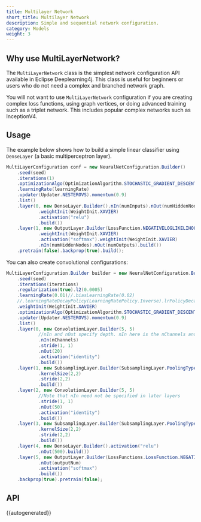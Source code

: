 ```yaml
---
title: Multilayer Network
short_title: Multilayer Network
description: Simple and sequential network configuration.
category: Models
weight: 3
---
```


## Why use MultiLayerNetwork?

The `MultiLayerNetwork` class is the simplest network configuration API available in Eclipse Deeplearning4j. This class is useful for beginners or users who do not need a complex and branched network graph. 

You will not want to use `MultiLayerNetwork` configuration if you are creating complex loss functions, using graph vertices, or doing advanced training such as a triplet network. This includes popular complex networks such as InceptionV4.

## Usage

The example below shows how to build a simple linear classifier using `DenseLayer` (a basic multiperceptron layer).

```java
MultiLayerConfiguration conf = new NeuralNetConfiguration.Builder()
    .seed(seed)
    .iterations(1)
    .optimizationAlgo(OptimizationAlgorithm.STOCHASTIC_GRADIENT_DESCENT)
    .learningRate(learningRate)
    .updater(Updater.NESTEROVS).momentum(0.9)
    .list()
    .layer(0, new DenseLayer.Builder().nIn(numInputs).nOut(numHiddenNodes)
            .weightInit(WeightInit.XAVIER)
            .activation("relu")
            .build())
    .layer(1, new OutputLayer.Builder(LossFunction.NEGATIVELOGLIKELIHOOD)
            .weightInit(WeightInit.XAVIER)
            .activation("softmax").weightInit(WeightInit.XAVIER)
            .nIn(numHiddenNodes).nOut(numOutputs).build())
    .pretrain(false).backprop(true).build();
```

You can also create convolutional configurations:

```java
MultiLayerConfiguration.Builder builder = new NeuralNetConfiguration.Builder()
    .seed(seed)
    .iterations(iterations)
    .regularization(true).l2(0.0005)
    .learningRate(0.01)//.biasLearningRate(0.02)
    //.learningRateDecayPolicy(LearningRatePolicy.Inverse).lrPolicyDecayRate(0.001).lrPolicyPower(0.75)
    .weightInit(WeightInit.XAVIER)
    .optimizationAlgo(OptimizationAlgorithm.STOCHASTIC_GRADIENT_DESCENT)
    .updater(Updater.NESTEROVS).momentum(0.9)
    .list()
    .layer(0, new ConvolutionLayer.Builder(5, 5)
            //nIn and nOut specify depth. nIn here is the nChannels and nOut is the number of filters to be applied
            .nIn(nChannels)
            .stride(1, 1)
            .nOut(20)
            .activation("identity")
            .build())
    .layer(1, new SubsamplingLayer.Builder(SubsamplingLayer.PoolingType.MAX)
            .kernelSize(2,2)
            .stride(2,2)
            .build())
    .layer(2, new ConvolutionLayer.Builder(5, 5)
            //Note that nIn need not be specified in later layers
            .stride(1, 1)
            .nOut(50)
            .activation("identity")
            .build())
    .layer(3, new SubsamplingLayer.Builder(SubsamplingLayer.PoolingType.MAX)
            .kernelSize(2,2)
            .stride(2,2)
            .build())
    .layer(4, new DenseLayer.Builder().activation("relu")
            .nOut(500).build())
    .layer(5, new OutputLayer.Builder(LossFunctions.LossFunction.NEGATIVELOGLIKELIHOOD)
            .nOut(outputNum)
            .activation("softmax")
            .build())
    .backprop(true).pretrain(false);
```

## API

{{autogenerated}}